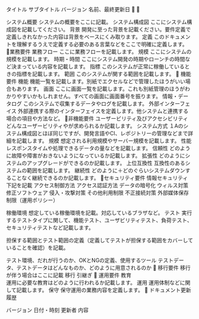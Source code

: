 タイトル
サブタイトル
バージョン
名前、最終更新日




システム概要
システムの概要をここに記載。
システム構成図
ここにシステム構成図を記載してください。
背景
開発に至った背景を記載ください。要件定義で定義しきれなかった内容は背景をベースにくみ取ります。
定義
このドキュメントを理解するうえで定義する必要のある言葉などをここで明確に定義します。

業務要件
業務フロー
ここに業務フローを記載します。
規模
ここにシステムの規模を記載します。
時期・時間
ここにシステム開発の時期やローンチの時間など決まっている内容を記載します。
指標
このシステムが正常に稼働しているときの指標を記載します。
範囲
このシステムが関する範囲を記載します。

機能要件
機能
機能一覧を記載します。別紙でエクセルなどで管理したほうがいい場合もあります。
画面
ここに画面一覧を記載します。これも別紙管理のほうがわかりやすいかもしれません。すべての画面に画面番号を振ります。
情報・データログ
このシステムで収集するデータやログを記載します。
外部インターフェイス
外部連携する際のインターフェイスを定義します。他システムと連携する場合の項目や方法など。

非機能要件
ユーザービリティ及びアクセシビリティ
どんなユーザービリティやが求められるか記載します。
システム方式
１Aのシステム構成図とほぼ同じですが、開発言語やCI、レポジトリーの管理などまで詳細を記載します。
規模
想定される利用規模やサーバー規模を記載します。
性能
レスポンスタイムや処理できるデータの量などを記載します。
信頼性
どのように故障や障害がおきないようになっているか記載します。
拡張性
どのようにシステムのアップグレードができるのか記載します。
上位互換性
互換性のあるシステムの範囲を記載します。
継続性
どのように＋どのぐらいシステムダウンすることなく継続できるのか記載します。

セキュリティ要件
情報セキュリティ
下記を記載
アクセス制御方法
アクセス認証方法
データの暗号化
ウィルス対策
修正ソフトウェア
侵入・攻撃対策
その他利用制限
不正接続対策
外部媒体保存制限（運用ポリシー）

稼働環境
想定している稼働環境を記載。対応しているブラザなど。
テスト
実行するテストタイプに関して、機能テスト、ユーザビリティテスト、負荷テスト、セキュリティテストなど記載します。

担保する範囲とテスト範囲の定義（定義してテストが担保する範囲をカバーしていることを確認）を記載。

テスト環境、だれが行うのか、OKとNGの定義、使用するツール
テストデータ、テストデータはどんなものか、どのように用意されるのか

移行要件
移行が伴う場合はここに記載
移行
引継ぎ

運用要件
教育	
運用に必要な教育はどのように行われるか記載します。
運用
運用体制などに関して記載します。
保守
保守運用の業務内容を定義します。

ドキュメント更新履歴

バージョン	日付・時刻	更新者	内容